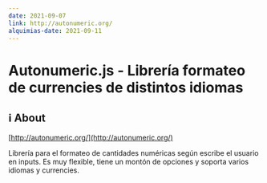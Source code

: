 ```yaml
---
date: 2021-09-07
link: http://autonumeric.org/
alquimias-date: 2021-09-11
---
```


# Autonumeric.js - Librería formateo de currencies de distintos idiomas

## ℹ️ About

[http://autonumeric.org/](http://autonumeric.org/)

Librería para el formateo de cantidades numéricas según escribe el usuario en inputs. Es muy flexible, tiene un montón de opciones y soporta varios idiomas y currencies.


